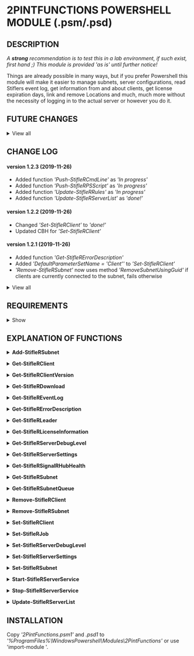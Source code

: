 # 2PINTFUNCTIONS POWERSHELL MODULE (.psm/.psd)

## DESCRIPTION

*A **strong** recommendation is to test this in a lab environment, if such exist, first hand ;) This module is provided 'as is' until further notice!*

Things are already possible in many ways, but if you prefer Powershell this module will make it easier to manage subnets, server configurations, read Stiflers event log, get information from and about clients, get license expiration days, link and remove Locations and much, much more without the necessity of logging in to the actual server or however you do it.

## FUTURE CHANGES

<details><summary>View all</summary>
   
- Possibility to use Web Service instead of WMI where applicable
- Create jobs (mostly for test purposes)
- Send notifications to clients (if this function is still viable)
- Execute CmdLine or PS Script
- Get debug log files
- etc.
</details>

## CHANGE LOG

#### version 1.2.3 (2019-11-26)
- Added function *'Push-StifleRCmdLine'* as *'In progress'*
- Added function *'Push-StifleRPSScript'* as *'In progress'*
- Added function *'Update-StifleRRules'* as *'In progress'*
- Added function *'Update-StifleRServerList'* as *'done!'*

#### version 1.2.2 (2019-11-26)
- Changed *'Set-StifleRClient'* to *'done!'*
- Updated CBH for *'Set-StifleRClient'*

#### version 1.2.1 (2019-11-26)
- Added function *'Get-StifleRErrorDescription'*
- Added *'DefaultParameterSetName = 'Client''* to *'Set-StifleRClient'*
- *'Remove-StifleRSubnet'* now uses method *'RemoveSubnetUsingGuid'* if clients are currently connected to the subnet, fails otherwise

<details><summary>View all</summary>

#### version 1.2.0 (2019-11-21)
- The parameter *'Method'* nor also works with *'Roaming'* in function *'Get-StifleRClient'* 
- Added parametersets to *'Get-StifleREventLog'*
- Added check for Child subnets before deletion with *'Remove-StifleRSubnet'*
- Added parameters *'RemoveChildLink'* and *'LinkToParent'* to *'Set-StifleRSubnet'*

#### version 1.1.9 (2019-11-19)
- Added the parameter *'Method'* to *'Get-StifleRClient'*, available options for this parameter are *'GetBranchCacheFlags'* and *'GetConnectionFlags'*
- Changed params quite a bit in *'Get-StifleRClient'*
- Changed EXAMPLES in CBH for *'Get-StifleRClient'*

#### version 1.1.8 (2019-11-19)
- Corrected one missing " that caused a failure when using *'Set-StifleRServerSettings'*

#### version 1.1.7 (2019-11-18)
- Changed *'Get-StifleRSignalRHubHealth'* to return output as PSObject instead of hashtable
- Reworked *'Get-StifleRClient'* quite a bit and also added the parameter IsConnected
- Removed *'Get-Connection'* entirely, replaced with the above parameter IsConnected
- Added *'Set-StifleRClient'* as *'In progress'*

#### version 1.1.6 (2019-11-18)
- Added parameter *'Roaming'* to *'Get-StifleRClient'*
- Changed from *'Get-CimInstance*' to *'Get-CimClass'* to obtian properties of class in *'Get-StifleRClient'*,*'Get-StifleRDownload'* and *'Get-StifleRSubnet'*
- Declared variables *'MissingProps*' and *'ClassProperties'* as arrays in *'Get-StifleRClient'* and *'Get-StifleRDownload'*

#### version 1.1.5 (2019-11-18)
- Changed *'Get-StifleRDownload'* to *'done!'*
- Added Cim* to ExcludedProperties from output of *'Get-StifleRClient'* and *'Get-StifleRSubnet'*

#### version 1.1.4 (2019-11-18)
- Added function *'Get-Download'* as *'In progress'*
- Changd output of '*Get-StifleRServerSettings'* to a PSObject instead of a hashtable
- Removed parameter *'SortByKeyName'* from *'Get-StifleRServerSettings'*

#### version 1.1.3 (2019-11-15)
- Changed *'Set-StifleRBITSJobs'* to **'Set-StifleRJob'**
- Changed *'Get-StifleRSubnetQueues'* to **'Get-StifleRSubnetQueue'**
- Changed *'Get-StifleRClientVersions'* to **'Get-StifleRClientVersion'**
- Changed *'Get-StifleRLeaders'* to **'Get-StifleRLeader'**
- Changed *'Set-StifleRLeaders'* to **'Set-StifleRLeader'**
- Changed *'ntLogs'* to **'Get-StifleREventLog'**
- Changed *'Get-StifleRConnections'* to **'Get-StifleRConnection'**

#### version 1.1.2 (2019-11-14)
- Changed *'Get-StifleRLeaders'* from *'In progress'* to *done!*

#### version 1.1.1 (2019-11-14)
- The function *'Get-StifleREventLogs'* is now completed and up and running
- Changed *'Remove-StifleRClient'* from *'In progress'* to *done!

#### version 1.1.0 (2019-11-13)
- Added functions *'Get-StifleREventLogs'*, *'Get-StifleRLeaders'* and *'Set-StifleRLeaders'* as *'In progress'*
- Added function *'Get-StifleRLicenseInformation'*
- Added parameter InstallDir to CBH for *'Set-StifleRServerSettings'*
   
#### version 1.0.9 (2019-11-12)
- All functions that sets data in some way have *'Write-Debug'* and *'Write-Verbose'* messages now

#### version 1.0.8 (2019-11-12)
- Started to add *'Write-Debug'* and *'Write-Verbose'* where applicable, to be continued...
- Corrected the mistake *'if ( $NewSubnetSuccess = $true )'* to *'if ( $NewSubnetSuccess -eq $true ) {'* in *'Add-StifleRSubnet'*

#### version 1.0.7 (2019-11-11)
- Added *'-NoNewline'* to *'out-file'* while changing config in *'Set-StifleRServerSettings'* to prevent empty rows created in end of configfile
- Added *'-NoNewline'* to *'out-file'* while changing config in *'Set-StifleRServerDebugLevel'* to prevent empty rows created in end of configfile
- Removed *'<'* and *'/>'* from *'$Content.Replace'* in *'Set-StifleRServerSettings'*
- Removed *'<'* and *'/>'* from *'$Content.Replace'* in *'Set-StifleRServerDebugLevel'*

#### version 1.0.6 (2019-11-11)
- Changed *'Remove-Client'* to *'Draft'* status
- Added CBH to *'Get-SignalRHubHealth'*
- Removed *'.LINK'* from all CBHs
- Changed *'.FUNCITONALITY'* to *'StifleR'* in all CBHs
- Removed status *'Draft'* from *'Set-StilfeRBITSJob'* *( = working as expected at the moment and done! )*
- Added *'[cmdletbinding()]'* to all params (to add messages for *'Write-Verbose'* and *'Write-Debug'* later on)

#### version 1.0.5 (2019-11-10)
- Added *'#Requires -Version 5.1'* to *'2PintFunctions.psm'*
- Added output types on success/failure
- Removed obsolete commented code
- Added CBH to *'Get-StifleRClientVersions'*
- Added CBH to *'Get-StifleRSubnetQueues'*
- Changed *'Select'*, *'Where'* and *'Sort'* to *'Select-Object'*, *'Where-Object'* and *'Sort-Object'*
- Fixed *'$DOType'* bug in *'Add-StiflerSubnet'* by adding the value *'Not set'* as default value
- Added *'out-null'* to Invoke-WMIMethod in *'Set-StifleRBITSJob'* to hide WMI-output
- Renamed *'Set-StifleRSubnetProperty'* to *'Set-StifleRSubnet'* to match Get-function
- Re-added *'$SubnetQuery'* with value to *'Set-StifleRSubnet'*, gone for some unknown reason and broke the function...
- Added *'Remove-Client'* with *'In progress'* status

#### version -le 1.0.4 (< 2019-11-10)
- Build phase undocumented
</details>

## REQUIREMENTS

<details><summary>Show</summary><br>

For everything to work as expected the following requirements should be met:

**TL;DR**
- Local Administrator membership on StifleR Server recommended
- Membership in Stiflers 'Global Administrators' group recommended
- PS 5.1 (required) and Remote WMI (required if run remotely)

**Specifics**
- Powershell version 5.1
- Remote WMI from source to the server running '*StifleR Server'*
- *'Test-ServerConnection'* (only available inside the module) uses *'ICMPv4 Echo request'* (also called *'ping'*) as one parameter to check availability of the provided parameter *'Server'*
- For *'Get-/Set-StifleRServerSettings'* and *'Get-/Set-StifleRServerDebugLevel'* *'C$'* (default, or the parameter INSTALLDIR) must be reachable by SMB from source and permissions to read/write in the specified location
- 'Get-StifleRLicenseInformation' requires permission to read License.nfo in InstallDir by fileshare
- 'Get-StifleREventLog' requires permissions to read from event log
- Correct access in StifleR is of course a requirement as well with rights to read or edit depending on what your needs are
- *'Start-/Stop-StilfeRServerService'* requires Administrator rights (if not explicitly provided for the service *StifleRServer'* otherwise)
</details>

## EXPLANATION OF FUNCTIONS

**<details><summary>Add-StifleRSubnet</summary>**
    
**Syntax**

```Add-StiflerSubnet [-Server <String>] [-SubnetID] <String> [-GatewayMAC <String>] [-LocationName <String>] [-TargetBandwidth <UInt32>] [-Description <String>] [-ParentLocationID <String>] [-LEDBATTargetBandwidth <Int32>] [-VPN <Boolean>] [-WellConnected <Boolean>] [-DOType <String>] [-SetDOGroupID] [<CommonParameters>]```

**Example** - Creates a new subnet with the SubnetID of 172.10.10.0 and classes it as a VPN subnet

    Add-StiflerSubnet -Server 'server01' -SubnetID 172.10.10.0 -VPN $true*
</details>

**<details><summary>Get-StifleRClient</summary>**

**Syntax**

```Get-StiflerClient -Client <string[]> [-Server <string>] [-Property <array>] [-ExactMatch] [-IsConnected] [<CommonParameters>]```

```Get-StiflerClient -Client <string[]> [-Server <string>] [-Roaming] [-Method <string>] [<CommonParameters>]```

```Get-StiflerClient [-Server <string>] [-SubnetID <string>] [-Property <array>] [-IsConnected] [<CommonParameters>]```

```Get-StiflerClient [-Server <string>] [-Property <array>] [-Roaming] [<CommonParameters>]```

**Example** - Pull information about the client Client01 from server01

    Get-StiflerClient -Client Client01 -Server 'server01'

**Example 2** - Get-StifleRClient -Server 'server01' -SubnetID 192. -IsConnected

    Get-StifleRClient -Server 'server01' -SubnetID 192. -IsConnected

**Example 3** - Get current connections flags from client01

    Get-StifleRClient -Server 'server01' -Client 'client01' -Method GetConnectionFlags
</details>

**<details><summary>Get-StifleRClientVersion</summary>**

**Syntax**

```Get-StiflerClientVersion [[-Server] <String>] [<CommonParameters>]```

**Example** - Get a list of versions and the number of clients for each one

    Get-StifleRClientVersion -Server 'server01'
</details>

**<details><summary>Get-StifleRDownload</summary>**

**Syntax**

```Get-StiflerDownload [[-Server] <String>] [[-Client] <String>] [[-Property] <Array>] [[-State] <String>] [<CommonParameters>]```

**Example** - Get all downloads for all clients from 'server01'

    Get-StifleRDownload -Server server01

**Example 2** - Get all downloads for 'client01'

    Get-StifleRDownload -Server server01 -Client client01

**Example 3** - Get all downloads for all clients that matches the state 'Error' and only returns the properties
        ComputerName, State and ID
        
    Get-StifleRDownload -Server server01 -State Error -Property ComputerName, State, ID
</details>

**<details><summary>Get-StifleREventLog</summary>**
    
**Syntax**

```Get-StiflerEventLog [-Server <string>] [-MaxEvents <int>] [-EventID <array>] [-Message <string>] [-LevelDisplayName <string>] [-ProviderName <string>] [-StartDate <datetime>] [-EndDate <datetime>] [<CommonParameters>]```

```Get-StiflerEventLog [-Server <string>] [-ListLog] [<CommonParameters>]```

**Example** - Get the 10 latest events from server01 and sort them by Id, default is by ascending TimeCreated

    Get-StiflerEventLog -Server 'server01' -MaxEvents 10 | sort-object Id

**Example 2** - Get all events tagged as Information, EventIDs 4821 or 1506, Message contains 'Saving' created within the last 60 minutes

    Get-StiflerEventLog -Server 'server01' -LevelDisplayName Information -EventID 4821,1506 -Message Saving -StartDate (Get-Date).AddMinutes(-60)
    
**Example 3** - Get all events that happened from 60 to 120 minutes ago

    Get-StiflerEventLog -Server 'server01' -StartDate (Get-Date).AddMinutes(-120) -EndDate (Get-Date).AddMinutes(-60)
</details>

**<details><summary>Get-StifleRErrorDescription</summary>**

**Syntax**

```Get-StiflerErrorDescription [[-Server] <string>] [-ErrorCode] <uint32> [<CommonParameters>]```
   
**Example** - Get information about what 4062 means

    Get-StifleRErrorDescription -server 'server01' -ErrorCode 4062
</details>

**<details><summary>Get-StifleRLeader</summary>**
   
**Syntax**

```Get-StiflerLeader [[-Server] <String>] [[-SubnetID] <String>] [<CommonParameters>]```

**Example** - Stops the StifleRServer service on server01

    Get-StifleRLeader -Server 'sserver01'
</details>

**<details><summary>Get-StifleRLicenseInformation</summary>**

**Syntax**

```Get-StiflerLicenseInformation [[-Server] <String>] [[-InstallDir] <String>] [<CommonParameters>]```

**Example** - Get information about your licensing from server01

    Get-StifleRLicenseInformation -Server 'server01'
</details>

**<details><summary>Get-StifleRServerDebugLevel</summary>**

**Syntax**

```Get-StiflerServerDebugLevel [[-Server] <String>] [[-InstallDir] <String>] [<CommonParameters>]```

**Example** - Get the current debug level on server01

    Get-StifleRServerDebugLevel -Server 'server01'

**Example 2** - Get the current debug level on server01 where the installations directory for StifleR Server is
'D$\Program Files\2Pint Software\StifleR' instead of the default directory

    Get-StifleRServerDebugLevel -Server 'server01' -InstallDir
    'D$\Program Files\2Pint Software\StifleR'
</details>

**<details><summary>Get-StifleRServerSettings</summary>**

**Syntax**

```Get-StiflerServerSettings [[-Server] <String>] [[-InstallDir] <String>] [<CommonParameters>]```

**Example** - Get the settings from server01

    Get-StifleRServerSettings -Server 'server01'

**Example 2** - Get the settings from server01 where the installations directory for StifleR Server is
'D$\Program Files\2Pint Software\StifleR' instead of the default directory

    Get-StifleRServerSettings -Server 'server01' -InstallDir
    'D$\Program Files\2Pint Software\StifleR'
</details>

**<details><summary>Get-StifleRSignalRHubHealth</summary>**

**Syntax**

```Get-StiflerSignalRHubHealth [[-Server] <String>] [<CommonParameters>]```

**Example** - Get statistics about Signal-R

    Get-StifleRSIgnalRHubHealth -Server 'server01'
</details>

**<details><summary>Get-StifleRSubnet</summary>**

**Syntax**

```Get-StiflerSubnet [[-SubnetID] <String>] [-LocationName <String>] [[-Server] <String>] [-Property <Array>] [-ShowRedLeader] [-ShowBlueLeader] [<CommonParameters]```

**Example** - Pull subnets with locationname like '21-' from server01

    Get-StiflerSubnet -Identity '21-*' -Server 'server01' | Format-Table -AutoSize

**Example 2** - Pull subnets with pipeline where subnetID like '172.16' from server01 and show current red-/blue leader

    '172.16' | Get-StiflerSubnet -Server 'server01' | Select-Object -uUnique LocationName, ActiveClients, AverageBandwidth, RedLeader, BlueLeader | Format-Table -AutoSize

**Example 3** - Pull all subnets from sever01 with specific properties and sorts them based on AverageBandwidth

    Get-StiflerSubnet -Server 'sever01' -Property LocationName, ActiveClients, AverageBandwidth, SubnetID | Select LocationName, SubnetID, ActiveClients, AverageBandwidth, RedLeader, BlueLeader | Where ActiveClients -gt 0 | Sort AverageBandwidth, LocationName -Descending | Format-Table -AutoSize
</details>

**<details><summary>Get-StifleRSubnetQueue</summary>**

**Syntax**

```Get-StiflerSubnetQueue [[-Server] <String>] [<CommonParameters>]```

**Example** - Get information about the current queues in StifleR

    Get-StifleRSubnetQUeue -server 'server01'
</details>

**<details><summary>Remove-StifleRClient</summary>**

**Syntax**

```Remove-StiflerClient [[-Server] <String>] [-Client] <String> [-Flush] [-Quiet] [-SkipConfirm] [<CommonParameters>]```

**Example** - Removes the client with ComputerName Client1 and hides the confirmation
dialog as well as the successful result message

    Remove-StifleRClient -Server 'server01' -Client Client1 -SkipConfirm -Quiet

**Example 2** - Removes the client with ComputerName Client1 and makes a flush

    Remove-StifleRClient -Server 'server01' -Client Client1 -Flush

**Example 3** - Prompts a question about removing all clients with ComputerName like MININT-

    Remove-StifleRClient -Server 'server01' -Client MININT-
</details>

**<details><summary>Remove-StifleRSubnet</summary>**

**Syntax**

```Remove-StiflerSubnet [-LocationName] <String> [-Server <String>] [-DeleteChildren] [-SkipConfirm] [-Quiet] [<CommonParameters>]```

```Remove-StiflerSubnet [-SubnetID] <String> [-Server <String>] [-DeleteChildren] [-SkipConfirm] [-Quiet] [<CommonParameters>]```

**Example** - Removes the subnet with SubnetID 172.10.10.0 and hides the confirmation
dialog as well as the successful result message

    Remove-StiflerSubnet -Server 'server01' -SubnetID 172.10.10.0 -SkipConfirm -Quiet

**Example 2** - Removes the subnet with the LocationName TESTNET and deletes (if any) the
childobjects of this subnet

    Remove-StiflerSubnet -Server 'server01' -LocationName TESTNET -DeleteChildren

**Example 3** - Prompts a question about removing all subnets with SubnetID like 172

    Remove-StiflerSubnet -Server 'server01' -SubnetID 172
</details>

**<details><summary>Set-StifleRClient</summary>**
   
**Syntax**

```Set-StiflerClient -Client <string> [-Server <string>] [<CommonParameters>]```

```Set-StiflerClient [-Server <string>] [-Client <string>] [-SetNotLeaderMaterial] [<CommonParameters>]```

```Set-StiflerClient [-Server <string>] [-Client <string>] [-SetClientAsNonLeader] [<CommonParameters>]```

```Set-StiflerClient [-Server <string>] [-Client <string>] [-Disconnect] [<CommonParameters>]```

```Set-StiflerClient -ContentID <string> [-Server <string>] [-Client <string>] [-BranchCacheFlush] [<CommonParameters>]```

```Set-StiflerClient [-Server <string>] [-Client <string>] [-WOL] [<CommonParameters>]```

**Example** - Disconnect the client 'client01' from StifleR

    Set-StifleRClient -server server01 -Client client01 -Disconnect
</details>

**<details><summary>Set-StifleRJob</summary>**

**Syntax**

```Set-StiflerJob [[-Target] <String>] [-TargetLevel] <String> [-Action] <String> [[-Server] <String>] [<CommonParameters>]```

**Example** - Cancels all current transfers on the subnet 192.168.20.2

    Set-StiflerJob -Server 'server01' -TargetLevel Subnet -Action Cancel -Target 192.168.20.2

**Example 2** - Suspends all current transfers on the client Client01

    Set-StiflerJob -Server 'server01' -TargetLevel Client -Action Suspend -Target Client01

**Example 3** - Resumes all the transfers known to StifleR as suspended earlier on all subnets

    Set-StiflerJob -Server 'server01' -TargetLevel All -Action Resume
</details>

**<details><summary>Set-StifleRServerDebugLevel</summary>**

**Syntax**

```Get-StiflerServerDebugLevel [[-Server] <String>] [[-InstallDir] <String>] [<CommonParameters>]```

**Example** - Enable Super verbose debugging on server01

    Set-StifleRServerDebugLevel -Server 'server01' -DebugLevel '6.Super Verbose'

**Example 2** - Disable debugging on server01 where the installations directory for StifleR Server is
'D$\Program Files\2Pint Software\StifleR' instead of the default directory

    Set-StifleRServerDebugLevel -Server 'server01' -DebugLevel '0.Disabled' -InstallDir
    'D$\Program Files\2Pint Software\StifleR'
</details>

**<details><summary>Set-StifleRServerSettings</summary>**

**Syntax**

```Set-StiflerServerSettings [-Server <String>] [-InstallDir <String>] -Property <String> -NewValue <String> [-SkipConfirm <String>] [<CommonParameters>]```

```Set-StiflerServerSettings [-Server <String>] [-InstallDir <String>] -Property <String> [-SkipConfirm <String>] -Clear [<CommonParameters>]```

**Example** - Sets the property wsapifw to 1 in StifleR Server

    Set-StifleRServerSettings -Server 'server01' -Property wsapifw -NewValue 1

**Example 2** - Sets the property wsapifw to 1 in StifleR Server without asking for confirmation

    Set-StifleRServerSettings -Server 'server01' -Property wsapifw -NewValue 1 -SkipConfirm

**Example 3** - Sets the property wsapifw to nothing in StifleR Server

    Set-StifleRServerSettings -Server 'server01' -Property wsapifw -Clear
</details>

**<details><summary>Set-StifleRSubnet</summary>**

**Syntax**

```Set-StiflerSubnet -SubnetID <string> -Property <string> -NewValue <string> [-Server <string>] [<CommonParameters>]```

```Set-StiflerSubnet -SubnetID <string> [-Server <string>] [-RemoveChildLink <string>] [<CommonParameters>]```

```Set-StiflerSubnet -SubnetID <string> [-Server <string>] [-LinkToParent <string>] [<CommonParameters>]```

**Example** - Sets the property VPN to True on subnet 172.10.10.0

    Set-StifleRSubnetProperty -Server 'server01' -SubnetID 172.10.10.0 -Property VPN -NewValue True
</details>

**<details><summary>Start-StifleRServerService</summary>**

**Syntax**

```Start-StiflerServerService [[-Server] <String>] [<CommonParameters>]```

**Example 2** - Starts the StifleRServer service on server01

    Start-StifleRServerService -Server 'server01'
</details>

**<details><summary>Stop-StifleRServerService</summary>**

**Syntax**

```Stop-StiflerServerService [[-Server] <String>] [-Force] [<CommonParameters>]```

**Example** - Stops the StifleRServer service on server01

    Stop-StifleRServerService -Server 'server01'

**Example 2** - Stops the StifleRServer service on server01 by killing the process of the service

    Stop-StifleRServerService -Server 'server01' -Force
</details>

**<details><summary>Update-StifleRServerList</summary>**
   
**Syntax**

```Update-StiflerServerList -ServerList <string> [-Server <string>] [-Client <string>] [-Reconnect] [<CommonParameters>]```

```Update-StiflerServerList [-Server <string>] [-All] [-ServerList <string>] [-Reconnect] [<CommonParameters>]```

```Update-StiflerServerList [-Server <string>] [-SubnetID <string>] [-ServerList <string>] [-Reconnect] [<CommonParameters>]```

**Example** - Updates server list on client01 with ServerLists specified value and reconnects after change

    Update-StifleRServerList -Server server01 -Client client01 -ServerList http://stifler.domain.local:1414 -Reconnect

**Example 2** - Updates server list on all clients currently connected to subnet 192.10.10.0 with ServerLists specified value, but don't reconnect after change

    Update-StifleRServerList -Server server01 -Subnet 192.10.10.0 -ServerList http://stifler.domain.local:1414 -Reconnect
</details>

## INSTALLATION

Copy *'2PintFunctions.psm1'* and *.psd1* to *'%ProgramFiles%\WindowsPowershell\Modules\2PintFunctions\'* or use 'import-module <PATH>'.
